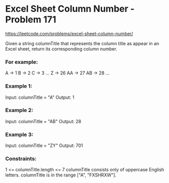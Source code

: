 # Excel Sheet Column Number - Problem 171
https://leetcode.com/problems/excel-sheet-column-number/

Given a string columnTitle that represents the column title as appear in an Excel sheet, return its corresponding column number.

### For example:

A -> 1
B -> 2
C -> 3
...
Z -> 26
AA -> 27
AB -> 28 
...
 

### Example 1:

Input: columnTitle = "A"
Output: 1

### Example 2:

Input: columnTitle = "AB"
Output: 28

### Example 3:

Input: columnTitle = "ZY"
Output: 701
 

### Constraints:

1 <= columnTitle.length <= 7
columnTitle consists only of uppercase English letters.
columnTitle is in the range ["A", "FXSHRXW"].